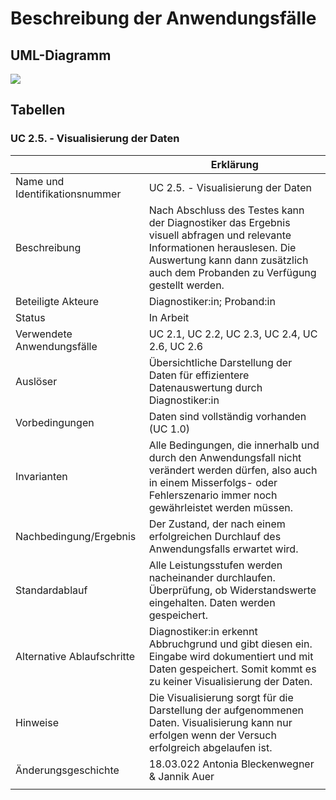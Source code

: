 # Beschreibung der Anwendungsfälle

## UML-Diagramm

![](UML_UseCase_Ergometer.svg)

## Tabellen


### UC 2.5. - Visualisierung der Daten


|                                |  Erklärung                                                                                                                                         |
-----------------------------------------------------------------------------------------------------------------------------------------------------------------------------------------|--------------------------------------------------------------------------------------------------------------------------------------------------|
| Name und Identifikationsnummer | UC 2.5. - Visualisierung der Daten                                                                                                                |
| Beschreibung                   |Nach Abschluss des Testes kann der Diagnostiker das Ergebnis visuell abfragen und relevante Informationen herauslesen. Die Auswertung kann dann zusätzlich auch dem Probanden zu Verfügung gestellt werden.   |
| Beteiligte Akteure            | Diagnostiker:in; Proband:in                                                                                                                    |
| Status                           | In Arbeit                                                                                                                                        |
| Verwendete Anwendungsfälle                                                                                   | UC 2.1, UC 2.2, UC 2.3, UC 2.4, UC 2.6, UC 2.6                                                                                                          |
| Auslöser                              | Übersichtliche Darstellung der Daten für effizientere Datenauswertung durch Diagnostiker:in                                                                                           |
| Vorbedingungen                 |  Daten sind vollständig vorhanden (UC 1.0)                                                                                                                                            |
| Invarianten                    | Alle Bedingungen, die innerhalb und durch den Anwendungsfall nicht verändert werden dürfen, also auch in einem Misserfolgs- oder Fehlerszenario immer noch gewährleistet werden müssen. | Originial-Aufzeichnung bleiben vorhanden, bis verarbeitete Daten gespeichert werden                                                                        |
| Nachbedingung/Ergebnis         | Der Zustand, der nach einem erfolgreichen Durchlauf des Anwendungsfalls erwartet wird.                                                                                                  | Grafiken und Auswertungen sind gespeichert. Eingangsordner ist leer.                                                                    |
| Standardablauf                 | Alle Leistungsstufen werden nacheinander durchlaufen. Überprüfung, ob Widerstandswerte eingehalten. Daten werden gespeichert.                     |
| Alternative Ablaufschritte     | Diagnostiker:in erkennt Abbruchgrund und gibt diesen ein. Eingabe wird dokumentiert und mit Daten gespeichert. Somit kommt es zu keiner Visualisierung der Daten.                                                                         |
| Hinweise                       |  Die Visualisierung sorgt für die Darstellung der aufgenommenen Daten. Visualisierung kann nur erfolgen wenn der Versuch erfolgreich abgelaufen ist.                                                                                                                                             |
| Änderungsgeschichte            |18.03.022 Antonia Bleckenwegner & Jannik Auer                                                                                                                 |
|                                                                                                                                                                                                                   |                                                                                                                                                  |
